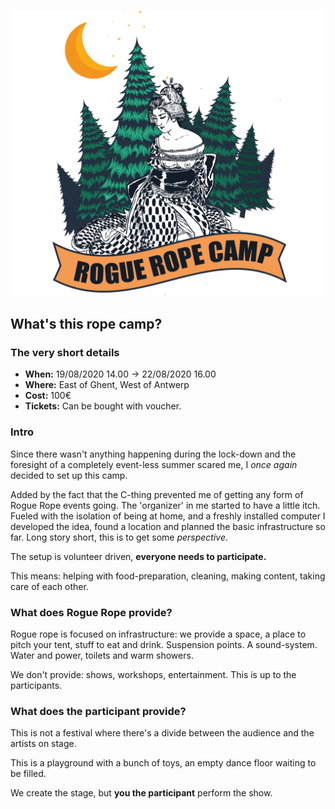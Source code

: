 ![](./assets/newlogo.png)

## What's this rope camp?

### The very short details

* **When:** 19/08/2020 14.00 -&gt; 22/08/2020 16.00
* **Where:** East of Ghent, West of Antwerp
* **Cost:** 100€ 
* **Tickets:** Can be bought with voucher.

### Intro

Since there wasn't anything happening during the lock-down and the foresight of a completely event-less summer scared me, I *once again* decided to set up this camp.

Added by the fact that the C-thing prevented me of getting any form of Rogue Rope events going. The 'organizer' in me started to have a little itch. Fueled with the isolation of being at home, and a freshly installed computer I developed the idea, found a location and planned the basic infrastructure so far. Long story short, this is to get some *perspective*.

The setup is volunteer driven, **everyone needs to participate.**

This means: helping with food-preparation, cleaning, making content, taking care of each other.

### What does Rogue Rope provide?

Rogue rope is focused on infrastructure: we provide a space, a place to pitch your tent, stuff to eat and drink. Suspension points. A sound-system. Water and power, toilets and warm showers.

We don't provide: shows, workshops, entertainment. This is up to the participants.

### What does the participant provide?

This is not a festival where there's a divide between the audience and the artists on stage.

This is a playground with a bunch of toys, an empty dance floor waiting to be filled.

We create the stage, but **you the participant** perform the show.